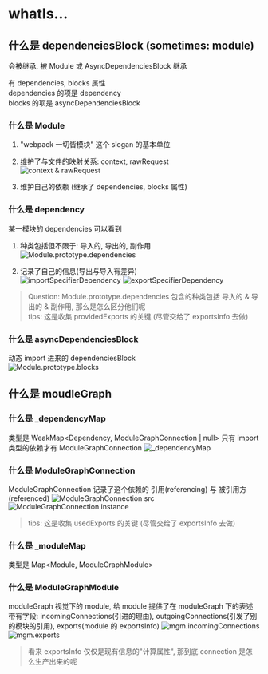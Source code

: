 # whatIs...

## 什么是 dependenciesBlock (sometimes: module)

会被继承, 被 Module 或 AsyncDependenciesBlock 继承

有 dependencies, blocks 属性  
dependencies 的项是 dependency  
blocks 的项是 asyncDependenciesBlock

### 什么是 Module

1. "webpack 一切皆模块" 这个 slogan 的基本单位

2. 维护了与文件的映射关系: context, rawRequest  
   ![context & rawRequest](whatIs_files/5.jpg)

3. 维护自己的依赖 (继承了 dependencies, blocks 属性)

### 什么是 dependency

某一模块的 dependencies 可以看到

1. 种类包括但不限于: 导入的, 导出的, 副作用  
   ![Module.prototype.dependencies](whatIs_files/1.jpg)

2. 记录了自己的信息(导出与导入有差异)  
   ![importSpecifierDependency](whatIs_files/3.jpg)
   ![exportSpecifierDependency](whatIs_files/4.jpg)

> Question: Module.prototype.dependencies 包含的种类包括 导入的 & 导出的 & 副作用, 那么是怎么区分他们呢  
> tips: 这是收集 providedExports 的关键 (尽管交给了 exportsInfo 去做)

### 什么是 asyncDependenciesBlock

动态 import 进来的 dependenciesBlock  
![Module.prototype.blocks](whatIs_files/2.jpg)

## 什么是 moudleGraph

### 什么是 \_dependencyMap

类型是 WeakMap<Dependency, ModuleGraphConnection | null>
只有 import 类型的依赖才有 ModuleGraphConnection
![_dependencyMap](whatIs_files/6.jpg)

### 什么是 ModuleGraphConnection

ModuleGraphConnection 记录了这个依赖的 引用(referencing) 与 被引用方(referenced)
![ModuleGraphConnection src](whatIs_files/7.jpg)
![ModuleGraphConnection instance](whatIs_files/8.jpg)

> tips: 这是收集 usedExports 的关键 (尽管交给了 exportsInfo 去做)

### 什么是 \_moduleMap

类型是 Map<Module, ModuleGraphModule>

### 什么是 ModuleGraphModule

moduleGraph 视觉下的 module, 给 module 提供了在 moduleGraph 下的表述  
带有字段: incomingConnections(引进的理由), outgoingConnections(引发了别的模块的引用), exports(module 的 exportsInfo)
![mgm.incomingConnections](whatIs_files/9.jpg)
![mgm.exports](whatIs_files/10.jpg)

> 看来 exportsInfo 仅仅是现有信息的"计算属性", 那到底 connection 是怎么生产出来的呢
